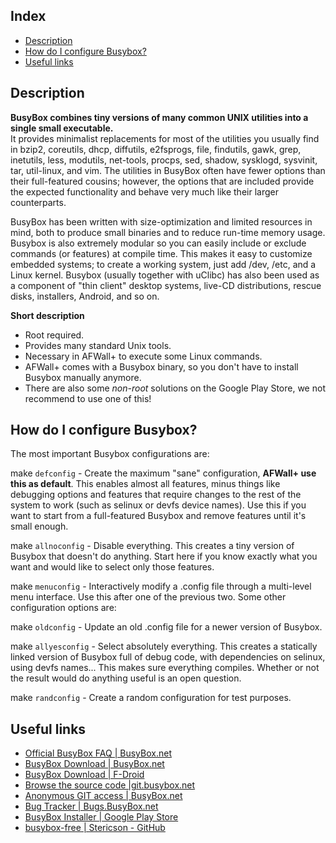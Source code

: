 Index
-----

* [Description](#description)
* [How do I configure Busybox?](#config-busybox)
* [Useful links](#useful-links)

Description
-----------

**BusyBox combines tiny versions of many common UNIX utilities into a single small executable.**  
It provides minimalist replacements for most of the utilities you usually find in bzip2, coreutils, dhcp, diffutils, e2fsprogs, file, findutils, gawk, grep, inetutils, less, modutils, net-tools, procps, sed, shadow, sysklogd, sysvinit, tar, util-linux, and vim.  The utilities in BusyBox often have fewer options than their full-featured cousins; however, the options that are included provide the expected functionality and behave very much like their larger counterparts.

BusyBox has been written with size-optimization and limited resources in mind, both to produce small binaries and to reduce run-time memory usage. Busybox is also extremely modular so you can easily include or exclude commands (or features) at compile time.  This makes it easy to customize embedded systems; to create a working system, just add /dev, /etc, and a Linux kernel. Busybox (usually together with uClibc) has also been used as a component of "thin client" desktop systems, live-CD distributions, rescue disks, installers, Android, and so on.

__Short description__
* Root required.
* Provides many standard Unix tools.
* Necessary in AFWall+ to execute some Linux commands.
* AFWall+ comes with a Busybox binary, so you don't have to install Busybox manually anymore.
* There are also some _non-root_ solutions on the Google Play Store, we not recommend to use one of this!

How do I configure Busybox?
---------------------------

The most important Busybox configurations are:

make <code>defconfig</code> - Create the maximum "sane" configuration, **AFWall+ use this as default**. This enables almost all features, minus things like debugging options and features that require changes to the rest of the system to work (such as selinux or devfs device names). Use this if you want to start from a full-featured Busybox and remove features until it's small enough.

make <code>allnoconfig</code> - Disable everything. This creates a tiny version of Busybox that doesn't do anything. Start here if you know exactly what you want and would like to select only those features.

make <code>menuconfig</code> - Interactively modify a .config file through a multi-level menu interface. Use this after one of the previous two.
Some other configuration options are:

make <code>oldconfig</code> - Update an old .config file for a newer version of Busybox.

make <code>allyesconfig</code> - Select absolutely everything. This creates a statically linked version of Busybox full of debug code, with dependencies on selinux, using devfs names... This makes sure everything compiles. Whether or not the result would do anything useful is an open question.

make <code>randconfig</code> - Create a random configuration for test purposes.

Useful links
-------------

* [Official BusyBox FAQ | BusyBox.net](http://www.busybox.net/FAQ.html)
* [BusyBox Download | BusyBox.net](http://busybox.net/downloads/)
* [BusyBox Download | F-Droid](https://f-droid.org/wiki/page/stericson.busybox)
* [Browse the source code |git.busybox.net](http://git.busybox.net/busybox/)
* [Anonymous GIT access | BusyBox.net](http://www.busybox.net/source.html)
* [Bug Tracker | Bugs.BusyBox.net](https://bugs.busybox.net)
* [BusyBox Installer | Google Play Store](https://play.google.com/store/apps/details?id=com.jrummy.busybox.installer)
* [busybox-free | Stericson - GitHub](https://github.com/Stericson/busybox-free)
